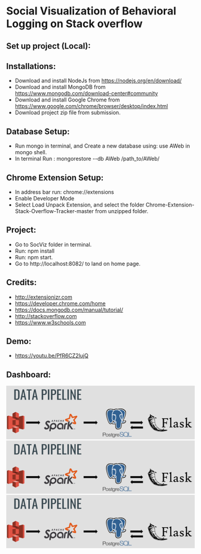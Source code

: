 # Social Visualization of Behavioral Logging on Stack overflow

## Set up project (Local):

## Installations:

* Download and install NodeJs from https://nodejs.org/en/download/
* Download and install MongoDB from https://www.mongodb.com/download-center#community
* Download and install Google Chrome from https://www.google.com/chrome/browser/desktop/index.html
* Download project zip file from submission.

## Database Setup:

* Run mongo in terminal, and Create a new database using: use AWeb in mongo shell.
* In terminal Run : mongorestore --db AWeb /path_to/AWeb/

## Chrome Extension Setup:

* In address bar run: chrome://extensions
* Enable Developer Mode
* Select Load Unpack Extension, and select the folder Chrome-Extension-Stack-Overflow-Tracker-master  from unzipped folder.

## Project:

* Go to SocViz folder in terminal.
* Run: npm install
* Run: npm start.
* Go to http://localhost:8082/ to land on home page.

## Credits:

* http://extensionizr.com
* https://developer.chrome.com/home
* https://docs.mongodb.com/manual/tutorial/
* http://stackoverflow.com
* https://www.w3schools.com

## Demo:
* https://youtu.be/PfR6CZ2lujQ

## Dashboard:
![Dashboard](https://github.com/pkosala/Programmers-Pet-stackoverflow/blob/master/SparkSOF/src/imgs/Pipeline.PNG)
![User activity vs Avg User activity](https://github.com/pkosala/Programmers-Pet-stackoverflow/blob/master/SparkSOF/src/imgs/Pipeline.PNG)
![Bubble chart to view importance of tags](https://github.com/pkosala/Programmers-Pet-stackoverflow/blob/master/SparkSOF/src/imgs/Pipeline.PNG)